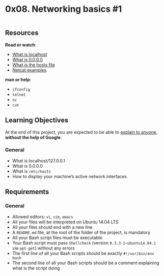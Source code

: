 <h1 class="gap">0x08. Networking basics #1</h1>

   <p><img src="https://s3.amazonaws.com/intranet-projects-files/holbertonschool-sysadmin_devops/285/s7kpNYq.png" alt="" style="" /></p>

<h2>Resources</h2>

<p><strong>Read or watch</strong>:</p>

<ul>
<li><a href="/rltoken/7SedZ8ILSQulYf7xzSbraQ" title="What is localhost" target="_blank">What is localhost</a> </li>
<li><a href="/rltoken/n5IFAt_OWGJtGW33t7Jfag" title="What is 0.0.0.0" target="_blank">What is 0.0.0.0</a> </li>
<li><a href="/rltoken/21l3Uqizr3LpA1ZGrYPg3g" title="What is the hosts file" target="_blank">What is the hosts file</a> </li>
<li><a href="/rltoken/uMleIIzkRoR2w8EkwItSEg" title="Netcat examples" target="_blank">Netcat examples</a> </li>
</ul>

<p><strong>man or help</strong>:</p>

<ul>
<li><code>ifconfig</code></li>
<li><code>telnet</code></li>
<li><code>nc</code></li>
<li><code>cut</code></li>
</ul>

<h2>Learning Objectives</h2>

<p>At the end of this project, you are expected to be able to <a href="/rltoken/yAdXy8r8At9LC7fz5uv8ew" title="explain to anyone" target="_blank">explain to anyone</a>, <strong>without the help of Google</strong>:</p>

<h3>General</h3>

<ul>
<li>What is localhost/127.0.0.1</li>
<li>What is 0.0.0.0</li>
<li>What is <code>/etc/hosts</code></li>
<li>How to display your machine&rsquo;s active network interfaces</li>
</ul>

<h2>Requirements</h2>

<h3>General</h3>

<ul>
<li>Allowed editors: <code>vi</code>, <code>vim</code>, <code>emacs</code></li>
<li>All your files will be interpreted on Ubuntu 14.04 LTS</li>
<li>All your files should end with a new line</li>
<li>A <code>README.md</code> file, at the root of the folder of the project, is mandatory</li>
<li>All your Bash script files must be executable</li>
<li>Your Bash script must pass <code>Shellcheck</code> (version <code>0.3.3-1~ubuntu14.04.1</code> via <code>apt-get</code>) without any errors</li>
<li>The first line of all your Bash scripts should be exactly <code>#!/usr/bin/env bash</code></li>
<li>The second line of all your Bash scripts should be a comment explaining what is the script doing</li>
</ul>